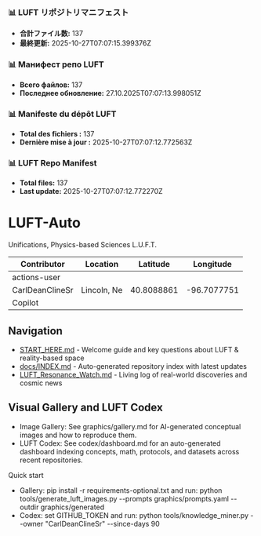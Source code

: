 <!-- LUFT_MANIFEST_JA START -->
### 📊 LUFT リポジトリマニフェスト

- **合計ファイル数:** 137
- **最終更新:** 2025-10-27T07:07:15.399376Z
<!-- LUFT_MANIFEST_JA END -->

<!-- LUFT_MANIFEST_RU START -->
### 📊 Манифест репо LUFT

- **Всего файлов:** 137
- **Последнее обновление:** 27.10.2025T07:07:13.998051Z
<!-- LUFT_MANIFEST_RU END -->

<!-- LUFT_MANIFEST_FR START -->
### 📊 Manifeste du dépôt LUFT

- **Total des fichiers :** 137
- **Dernière mise à jour :** 2025-10-27T07:07:12.772563Z
<!-- LUFT_MANIFEST_FR END -->

<!-- LUFT_MANIFEST_EN START -->
### 📊 LUFT Repo Manifest

- **Total files:** 137
- **Last update:** 2025-10-27T07:07:12.772270Z

<!-- LUFT_MANIFEST_EN END -->

# LUFT-Auto
Unifications, Physics-based Sciences L.U.F.T.

<!-- LUFT_CONTRIBUTOR_MAP START -->
| Contributor | Location | Latitude | Longitude |
|-------------|----------|----------|-----------|
| actions-user |  |  |  |
| CarlDeanClineSr | Lincoln, Ne | 40.8088861 | -96.7077751 |
| Copilot |  |  |  |

<!-- LUFT_CONTRIBUTOR_MAP END -->

## Navigation

- [START_HERE.md](START_HERE.md) - Welcome guide and key questions about LUFT & reality-based space
- [docs/INDEX.md](docs/INDEX.md) - Auto-generated repository index with latest updates
- [LUFT_Resonance_Watch.md](LUFT_Resonance_Watch.md) - Living log of real-world discoveries and cosmic news

## Visual Gallery and LUFT Codex

- Image Gallery: See graphics/gallery.md for AI-generated conceptual images and how to reproduce them.
- LUFT Codex: See codex/dashboard.md for an auto-generated dashboard indexing concepts, math, protocols, and datasets across recent repositories.

Quick start
- Gallery: pip install -r requirements-optional.txt and run: python tools/generate_luft_images.py --prompts graphics/prompts.yaml --outdir graphics/generated
- Codex: set GITHUB_TOKEN and run: python tools/knowledge_miner.py --owner "CarlDeanClineSr" --since-days 90
